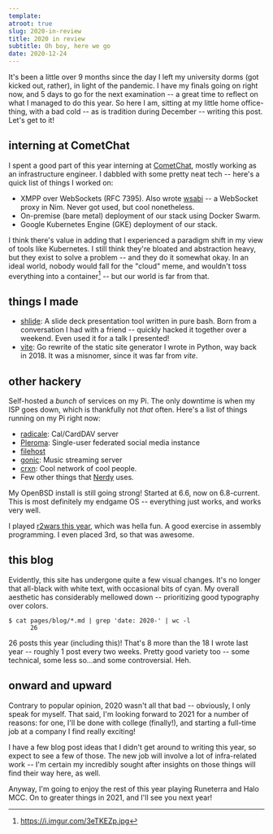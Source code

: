 ```yaml
---
template:
atroot: true
slug: 2020-in-review
title: 2020 in review
subtitle: Oh boy, here we go
date: 2020-12-24
---
```


It's been a little over 9 months since the day I left my university
dorms (got kicked out, rather), in light of <span class="lol">the
pandemic</span>. I have my finals going on right now, and 5 days to go
for the next examination -- a great time to reflect on what I managed to
do this year. So here I am, sitting at my little home office-thing, with
a bad cold -- as is tradition during December -- writing this post.
Let's get to it!


## interning at CometChat

I spent a good part of this year interning at
[CometChat](https://www.cometchat.com), mostly working as an
infrastructure engineer. I dabbled with some pretty neat tech -- here's
a quick list of things I worked on:

- XMPP over WebSockets (RFC 7395). Also wrote
    [wsabi](https://git.icyphox.sh/wsabi) -- a WebSocket proxy in Nim.
    Never got used, but cool nonetheless.
- On-premise (bare metal) deployment of our stack using Docker Swarm.
- Google Kubernetes Engine (GKE) deployment of our stack.

I think there's value in adding that I experienced a paradigm shift in
my view of tools like Kubernetes. I still think they're bloated and
abstraction heavy, but they exist to solve a problem -- and they do it
somewhat okay. In an ideal world, nobody would fall for the "cloud"
meme, and wouldn't toss everything into a container[^docker-meme] -- but
our world is far from that.

[^docker-meme]: https://i.imgur.com/3eTKEZp.jpg

## things I made

- [shlide](https://git.icyphox.sh/shlide): A slide deck presentation
    tool written in pure bash. Born from a conversation I had with a
    friend -- quickly hacked it together over a weekend. Even used it
    for a talk I presented!
- [vite](https://git.icyphox.sh/vite): Go rewrite of the static site
    generator I wrote in Python, way back in 2018. It was a misnomer,
    since it was far from _vite_.

## other hackery

Self-hosted a _bunch_ of services on my Pi. The only downtime is when my
ISP goes down, which is thankfully not _that_ often. Here's a list of
things running on my Pi right now:

- [radicale](https://radicale.org): Cal/CardDAV server
- [Pleroma](https://pleroma.social): Single-user federated social media
    instance
- [filehost](https://cdn.icyphox.sh)
- [gonic](https://github.com/sentriz/gonic): Music streaming server
- [crxn](http://deavmi.assigned.network/docs/crxn/site/): Cool network
    of cool people.
- Few other things that [Nerdy](https://peppe.rs) uses.

My OpenBSD install is still going strong! Started at 6.6, now on
6.8-current. This is most definitely my endgame OS -- everything just
works, and works very well.

I played [r2wars this year](/blog/r2wars-2020), which was hella fun. A
good exercise in assembly programming. I even placed 3rd, so that was
awesome.

## this blog

Evidently, this site has undergone quite a few visual changes. It's no
longer that all-black with white text, with occasional bits of cyan. My
overall aesthetic has considerably mellowed down -- prioritizing good
typography over colors.

```console
$ cat pages/blog/*.md | grep 'date: 2020-' | wc -l
      26
```

26 posts this year (including this)! That's 8 more than the 18 I wrote
last year -- roughly 1 post every two weeks. Pretty good variety too --
some technical, some less so...and some controversial. Heh.

## onward and upward

Contrary to popular opinion, 2020 wasn't all that bad -- obviously, I
only speak for myself. That said, I'm looking forward to 2021 for a
number of reasons: for one, I'll be done with college (finally!), and
starting a full-time job at a company I find really exciting!

I have a few blog post ideas that I didn't get around to writing this
year, so expect to see a few of those. The new job will involve a lot of
infra-related work -- I'm certain my incredibly sought after insights on
those things will find their way here, as well.

Anyway, I'm going to enjoy the rest of this year playing Runeterra and
Halo MCC. On to greater things in 2021, and I'll see you next year!
